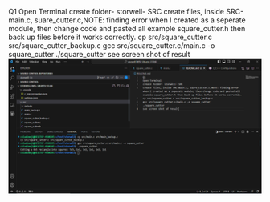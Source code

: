 Q1 
Open Terminal 
create folder- storwell- SRC
create files, inside SRC-main.c, suare_cutter.c,NOTE: finding error when I created as a seperate module, then change code and pasted all example square_cutter.h then back up files before it works correctly.
cp src/square_cutter.c src/square_cutter_backup.c
gcc src/square_cutter.c/main.c -o square_cutter
./square_cutter
see screen shot of result
![Alt text](image.png)